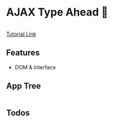 # AJAX Type Ahead 👀

<img src="" />

[Tutorial Link]()

## Features

- DOM & Interface

## App Tree

```bash

```

## Todos